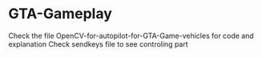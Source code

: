 # GTA-Gameplay
Check the file OpenCV-for-autopilot-for-GTA-Game-vehicles for code and explanation
Check sendkeys file to see controling part
